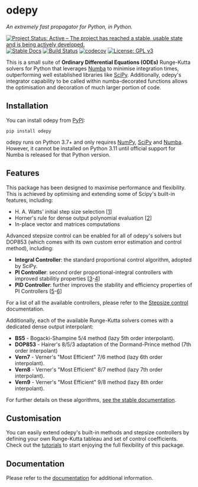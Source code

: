 # odepy
_An extremely fast propagator for Python, in Python._

[![Project Status: Active – The project has reached a stable, usable state and is being actively developed.](https://www.repostatus.org/badges/latest/active.svg)](https://www.repostatus.org/#active)
[![Stable Docs](https://img.shields.io/badge/docs-stable-blue.svg)](https://micheleceresoli.github.io/odepy/)
[![Build Status](https://github.com/MicheleCeresoli/odepy/actions/workflows/ci.yml/badge.svg?branch=main)](https://github.com/MicheleCeresoli/odepy/actions/workflows/ci.yml)
[![codecov](https://codecov.io/gh/MicheleCeresoli/odepy/branch/main/graph/badge.svg?token=ECDAU1ZURX)](https://codecov.io/gh/MicheleCeresoli/odepy)
[![License: GPL v3](https://img.shields.io/badge/License-GPLv3-blue.svg)](https://www.gnu.org/licenses/gpl-3.0)

This is a small suite of **Ordinary Differential Equations (ODEs)** Runge-Kutta solvers for Python that leverages [Numba](https://numba.pydata.org/) to minimise integration times, outperforming well established libraries like [SciPy](https://scipy.org/). Additionally, odepy's integrator capability to be called within numba-decorated functions allows the optimisation and decoration of much larger portion of code.

## Installation 
You can install odepy from [PyPI](https://pypi.org/project/odepy/): 
```
pip install odepy
```
odepy runs on Python 3.7+ and only requires [NumPy](https://numpy.org/), [SciPy](https://scipy.org/) and [Numba](https://numba.pydata.org/). However, it cannot be installed on Python 3.11 until official support for Numba is released for that Python version.

## Features
This package has been designed to maximise performance and flexibility. This is achieved by optimising and extending some of Scipy's built-in features, including: 
 - H. A. Watts' initial step size selection [[1](https://www.sciencedirect.com/science/article/pii/0377042783900407)]
 - Horner's rule for dense output polynomial evaluation [[2](https://en.wikipedia.org/wiki/Horner%27s_method)]
 - In-place vector and matrices computations 

Advanced stepsize control can be enabled for all of odepy's solvers but DOP853 (which comes with its own custom error estimation and control method), including: 
 - **Integral Controller**: the standard proportional control algorithm, adopted by SciPy. 
 - **PI Controller**: second order proportional-integral controllers with improved stabilitiy properties [[3](https://link.springer.com/book/10.1007/978-3-642-05221-7)-[4](https://link.springer.com/book/10.1007/978-3-540-78862-1)]
 - **PID Controller**: further improves the stability and efficiency properties of PI Controllers [[5](https://linkinghub.elsevier.com/retrieve/pii/S0377042705001123)-[6](https://docs.sciml.ai/DiffEqDocs/dev/extras/timestepping/)]
 
For a list of all the available controllers, please refer to the [Stepsize control]() documentation.

Additionally, each of the available Runge-Kutta solvers comes with a dedicated dense output interpolant: 
  - **BS5** - Bogacki-Shampine 5/4 method (lazy 5th order interpolant).
  - **DOP853** - Hairer's 8/5/3 adaptation of the Dormand-Prince method (7th order interpolant)
  - **Vern7** - Verner's "Most Efficient" 7/6 method (lazy 6th order interpolant).
  - **Vern8** - Verner's "Most Efficient" 8/7 method (lazy 7th order interpolant).  
  - **Vern9** - Verner's "Most Efficient" 9/8 method (lazy 8th order interpolant).

For further details on these algorithms, [see the stable documentation]().

## Customisation 
You can easily extend odepy's built-in methods and stepsize controllers by defining your own Runge-Kutta tableau and set of control coefficients. Check out the [tutorials]() to start enjoying the full flexibility of this package.

## Documentation 
Please refer to the [documentation](https://micheleceresoli.github.io/odepy/) for additional information.
